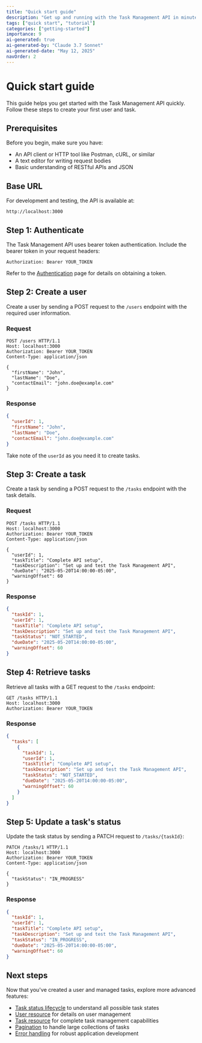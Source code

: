 ```yaml
---
title: "Quick start guide"
description: "Get up and running with the Task Management API in minutes."
tags: ["quick start", "tutorial"]
categories: ["getting-started"]
importance: 9
ai-generated: true
ai-generated-by: "Claude 3.7 Sonnet"
ai-generated-date: "May 12, 2025"
navOrder: 2
---
```


# Quick start guide

This guide helps you get started with the Task Management API quickly. Follow these steps to create your first user and task.

## Prerequisites

Before you begin, make sure you have:

- An API client or HTTP tool like Postman, cURL, or similar
- A text editor for writing request bodies
- Basic understanding of RESTful APIs and JSON

## Base URL

For development and testing, the API is available at:

```
http://localhost:3000
```

## Step 1: Authenticate

The Task Management API uses bearer token authentication. Include the bearer token in your request headers:

```
Authorization: Bearer YOUR_TOKEN
```

Refer to the [Authentication](authentication.html) page for details on obtaining a token.

## Step 2: Create a user

Create a user by sending a POST request to the `/users` endpoint with the required user information.

### Request

```http
POST /users HTTP/1.1
Host: localhost:3000
Authorization: Bearer YOUR_TOKEN
Content-Type: application/json

{
  "firstName": "John",
  "lastName": "Doe",
  "contactEmail": "john.doe@example.com"
}
```

### Response

```json
{
  "userId": 1,
  "firstName": "John",
  "lastName": "Doe",
  "contactEmail": "john.doe@example.com"
}
```

Take note of the `userId` as you need it to create tasks.

## Step 3: Create a task

Create a task by sending a POST request to the `/tasks` endpoint with the task details.

### Request

```http
POST /tasks HTTP/1.1
Host: localhost:3000
Authorization: Bearer YOUR_TOKEN
Content-Type: application/json

{
  "userId": 1,
  "taskTitle": "Complete API setup",
  "taskDescription": "Set up and test the Task Management API",
  "dueDate": "2025-05-20T14:00:00-05:00",
  "warningOffset": 60
}
```

### Response

```json
{
  "taskId": 1,
  "userId": 1,
  "taskTitle": "Complete API setup",
  "taskDescription": "Set up and test the Task Management API",
  "taskStatus": "NOT_STARTED",
  "dueDate": "2025-05-20T14:00:00-05:00",
  "warningOffset": 60
}
```

## Step 4: Retrieve tasks

Retrieve all tasks with a GET request to the `/tasks` endpoint:

```http
GET /tasks HTTP/1.1
Host: localhost:3000
Authorization: Bearer YOUR_TOKEN
```

### Response

```json
{
  "tasks": [
    {
      "taskId": 1,
      "userId": 1,
      "taskTitle": "Complete API setup",
      "taskDescription": "Set up and test the Task Management API",
      "taskStatus": "NOT_STARTED",
      "dueDate": "2025-05-20T14:00:00-05:00",
      "warningOffset": 60
    }
  ]
}
```

## Step 5: Update a task's status

Update the task status by sending a PATCH request to `/tasks/{taskId}`:

```http
PATCH /tasks/1 HTTP/1.1
Host: localhost:3000
Authorization: Bearer YOUR_TOKEN
Content-Type: application/json

{
  "taskStatus": "IN_PROGRESS"
}
```

### Response

```json
{
  "taskId": 1,
  "userId": 1,
  "taskTitle": "Complete API setup",
  "taskDescription": "Set up and test the Task Management API",
  "taskStatus": "IN_PROGRESS",
  "dueDate": "2025-05-20T14:00:00-05:00",
  "warningOffset": 60
}
```

## Next steps

Now that you've created a user and managed tasks, explore more advanced features:

- [Task status lifecycle](../core-concepts/task-status-lifecycle.html) to understand all possible task states
- [User resource](../resources/user-resource.html) for details on user management
- [Task resource](../resources/task-resource.html) for complete task management capabilities
- [Pagination](../core-concepts/pagination.html) to handle large collections of tasks
- [Error handling](../core-concepts/error-handling.html) for robust application development


